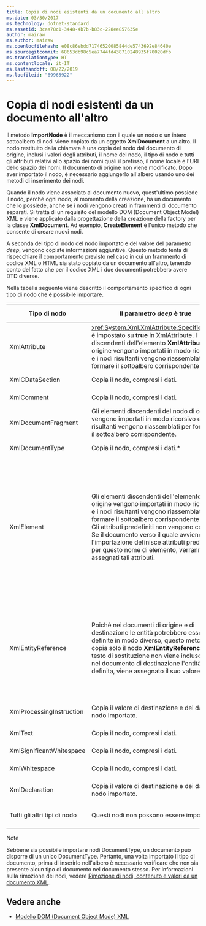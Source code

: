 ```yaml
---
title: Copia di nodi esistenti da un documento all'altro
ms.date: 03/30/2017
ms.technology: dotnet-standard
ms.assetid: 3caa78c1-3448-4b7b-b83c-228ee857635e
author: mairaw
ms.author: mairaw
ms.openlocfilehash: e08c86ebdd71746520085844de5743692e84640e
ms.sourcegitcommit: 68653db98c5ea7744fd438710248935f70020dfb
ms.translationtype: HT
ms.contentlocale: it-IT
ms.lasthandoff: 08/22/2019
ms.locfileid: "69965922"
---
```

# <a name="copying-existing-nodes-from-one-document-to-another"></a>Copia di nodi esistenti da un documento all'altro
Il metodo **ImportNode** è il meccanismo con il quale un nodo o un intero sottoalbero di nodi viene copiato da un oggetto **XmlDocument** a un altro. Il nodo restituito dalla chiamata è una copia del nodo dal documento di origine, inclusi i valori degli attributi, il nome del nodo, il tipo di nodo e tutti gli attributi relativi allo spazio dei nomi quali il prefisso, il nome locale e l'URI dello spazio dei nomi. Il documento di origine non viene modificato. Dopo aver importato il nodo, è necessario aggiungerlo all'albero usando uno dei metodi di inserimento dei nodi.  
  
 Quando il nodo viene associato al documento nuovo, quest'ultimo possiede il nodo, perché ogni nodo, al momento della creazione, ha un documento che lo possiede, anche se i nodi vengono creati in frammenti di documento separati. Si tratta di un requisito del modello DOM (Document Object Model) XML e viene applicato dalla progettazione della creazione della factory per la classe **XmlDocument**. Ad esempio, **CreateElement** è l'unico metodo che consente di creare nuovi nodi.  
  
 A seconda del tipo di nodo del nodo importato e del valore del parametro *deep*, vengono copiate informazioni aggiuntive. Questo metodo tenta di rispecchiare il comportamento previsto nel caso in cui un frammento di codice XML o HTML sia stato copiato da un documento all'altro, tenendo conto del fatto che per il codice XML i due documenti potrebbero avere DTD diverse.  
  
 Nella tabella seguente viene descritto il comportamento specifico di ogni tipo di nodo che è possibile importare.  
  
|Tipo di nodo|Il parametro *deep* è true|Il parametro *deep* è false|  
|---------------|------------------------------|-------------------------------|  
|XmlAttribute|<xref:System.Xml.XmlAttribute.Specified%2A> è impostato su **true** in XmlAttribute. I discendenti dell'elemento **XmlAttribute** di origine vengono importati in modo ricorsivo e i nodi risultanti vengono riassemblati per formare il sottoalbero corrispondente.|Il parametro *deep* non è applicabile ai nodi **XmlAttribute**, perché questi restano sempre associati ai nodi figlio durante l'importazione.|  
|XmlCDataSection|Copia il nodo, compresi i dati.|Copia il nodo, compresi i dati.|  
|XmlComment|Copia il nodo, compresi i dati.|Copia il nodo, compresi i dati.|  
|XmlDocumentFragment|Gli elementi discendenti del nodo di origine vengono importati in modo ricorsivo e i nodi risultanti vengono riassemblati per formare il sottoalbero corrispondente.|Viene creato un **XmlDocumentFragment** vuoto.|  
|XmlDocumentType|Copia il nodo, compresi i dati.*|Copia il nodo, compresi i dati.*|  
|XmlElement|Gli elementi discendenti dell'elemento di origine vengono importati in modo ricorsivo e i nodi risultanti vengono riassemblati per formare il sottoalbero corrispondente. **Nota:**  Gli attributi predefiniti non vengono copiati. Se il documento verso il quale avviene l'importazione definisce attributi predefiniti per questo nome di elemento, verranno assegnati tali attributi.|I nodi Attribute specificati dell'elemento di origine vengono importati e i nodi **XmlAttribute** generati vengono associati al nuovo elemento. I nodi discendenti non vengono copiati. **Nota:**  Gli attributi predefiniti non vengono copiati. Se il documento verso il quale avviene l'importazione definisce attributi predefiniti per questo nome di elemento, verranno assegnati tali attributi.|  
|XmlEntityReference|Poiché nei documenti di origine e di destinazione le entità potrebbero essere definite in modo diverso, questo metodo copia solo il nodo **XmlEntityReference**. Il testo di sostituzione non viene incluso. Se nel documento di destinazione l'entità è definita, viene assegnato il suo valore.|Poiché nei documenti di origine e di destinazione le entità potrebbero essere definite in modo diverso, questo metodo copia solo il nodo **XmlEntityReference**. Il testo di sostituzione non viene incluso. Se nel documento di destinazione l'entità è definita, viene assegnato il suo valore.|  
|XmlProcessingInstruction|Copia il valore di destinazione e dei dati dal nodo importato.|Copia il valore di destinazione e dei dati dal nodo importato.|  
|XmlText|Copia il nodo, compresi i dati.|Copia il nodo, compresi i dati.|  
|XmlSignificantWhitespace|Copia il nodo, compresi i dati.|Copia il nodo, compresi i dati.|  
|XmlWhitespace|Copia il nodo, compresi i dati.|Copia il nodo, compresi i dati.|  
|XmlDeclaration|Copia il valore di destinazione e dei dati dal nodo importato.|Copia il valore di destinazione e dei dati dal nodo importato.|  
|Tutti gli altri tipi di nodo|Questi nodi non possono essere importati.|Questi nodi non possono essere importati.|  
  
> [!NOTE]
> Sebbene sia possibile importare nodi DocumentType, un documento può disporre di un unico DocumentType. Pertanto, una volta importato il tipo di documento, prima di inserirlo nell'albero è necessario verificare che non sia presente alcun tipo di documento nel documento stesso. Per informazioni sulla rimozione dei nodi, vedere [Rimozione di nodi, contenuto e valori da un documento XML](../../../../docs/standard/data/xml/removing-nodes-content-and-values-from-an-xml-document.md).  
  
## <a name="see-also"></a>Vedere anche

- [Modello DOM (Document Object Mode) XML](../../../../docs/standard/data/xml/xml-document-object-model-dom.md)
